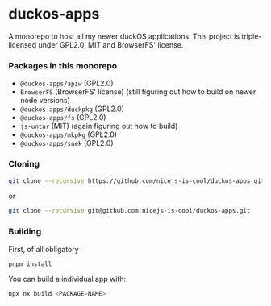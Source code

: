 # duckos-apps
A monorepo to host all my newer duckOS applications.
This project is triple-licensed under GPL2.0, MIT and BrowserFS' license.
### Packages in this monorepo
- `@duckos-apps/apiw` (GPL2.0)
- `BrowserFS` (BrowserFS' license) (still figuring out how to build on newer node versions)
- `@duckos-apps/duckpkg` (GPL2.0)
- `@duckos-apps/fs` (GPL2.0)
- `js-untar` (MIT) (again figuring out how to build)
- `@duckos-apps/mkpkg` (GPL2.0)
- `@duckos-apps/snek` (GPL2.0)
### Cloning
```bash
git clone --recursive https://github.com/nicejs-is-cool/duckos-apps.git
```
or
```bash
git clone --recursive git@github.com:nicejs-is-cool/duckos-apps.git
```
### Building
First, of all obligatory
```bash
pnpm install
```
You can build a individual app with:
```bash
npx nx build <PACKAGE-NAME>
```
